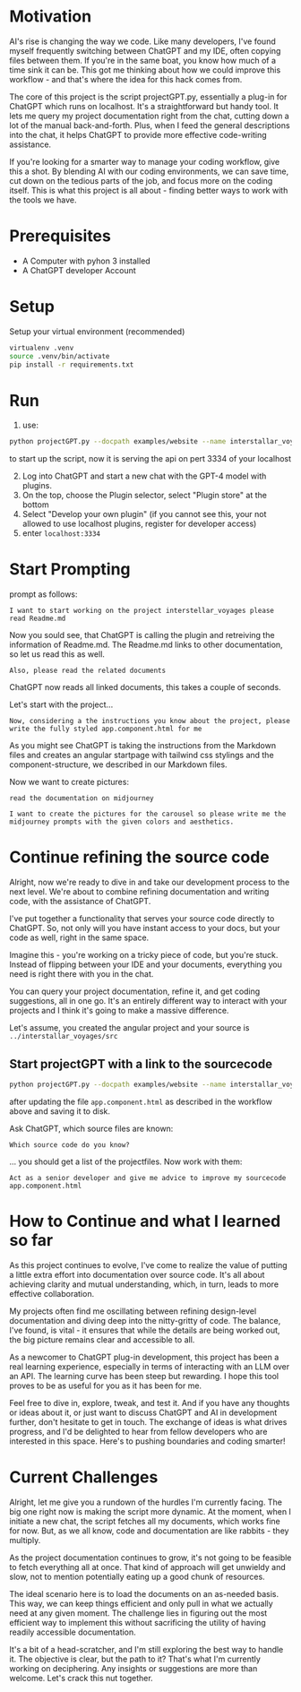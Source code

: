 # Motivation
AI's rise is changing the way we code. Like many developers, I've found myself frequently switching between ChatGPT and my IDE, often copying files between them. If you're in the same boat, you know how much of a time sink it can be. This got me thinking about how we could improve this workflow - and that's where the idea for this hack comes from.

The core of this project is the script projectGPT.py, essentially a plug-in for ChatGPT which runs on localhost. It's a straightforward but handy tool. It lets me query my project documentation right from the chat, cutting down a lot of the manual back-and-forth. Plus, when I feed the general descriptions into the chat, it helps ChatGPT to provide more effective code-writing assistance.

If you're looking for a smarter way to manage your coding workflow, give this a shot. By blending AI with our coding environments, we can save time, cut down on the tedious parts of the job, and focus more on the coding itself. This is what this project is all about - finding better ways to work with the tools we have.

# Prerequisites
* A Computer with pyhon 3 installed
* A ChatGPT developer Account 

# Setup
Setup your virtual environment (recommended)
```bash
virtualenv .venv
source .venv/bin/activate
pip install -r requirements.txt
```
# Run
1. use:
```bash
python projectGPT.py --docpath examples/website --name interstallar_voyages --port 3334
```
to start up the script, now it is serving the api on pert 3334 of your localhost

2. Log into ChatGPT and start a new chat with the GPT-4 model with plugins.
3. On the top, choose the Plugin selector, select "Plugin store" at the bottom
4. Select "Develop your own plugin" (if you cannot see this, your not allowed to use localhost plugins, register for developer access)
5. enter ```localhost:3334```


# Start Prompting
prompt as follows:
```
I want to start working on the project interstellar_voyages please read Readme.md 
```
Now you sould see, that ChatGPT is calling the plugin and retreiving the information of Readme.md. The Readme.md links to other
documentation, so let us read this as well.
```
Also, please read the related documents
``` 
ChatGPT now reads all linked documents, this takes a couple of seconds.

Let's start with the project...
```
Now, considering a the instructions you know about the project, please write the fully styled app.component.html for me 
``` 
As you might see ChatGPT is taking the instructions from the Markdown files and creates an angular startpage with tailwind css stylings
and the component-structure, we described in our Markdown files.

Now we want to create pictures:
```
read the documentation on midjourney
```

```
I want to create the pictures for the carousel so please write me the midjourney prompts with the given colors and aesthetics.
```

# Continue refining the source code
Alright, now we're ready to dive in and take our development process to the next level. We're about to combine refining documentation and writing code, with the assistance of ChatGPT.

I've put together a functionality that serves your source code directly to ChatGPT. So, not only will you have instant access to your docs, but your code as well, right in the same space.

Imagine this - you're working on a tricky piece of code, but you're stuck. Instead of flipping between your IDE and your documents, everything you need is right there with you in the chat.

You can query your project documentation, refine it, and get coding suggestions, all in one go. It's an entirely different way to interact with your projects and I think it's going to make a massive difference.

Let's assume, you created the angular project and your source is ```../interstallar_voyages/src```
## Start projectGPT with a link to the sourcecode
```bash
python projectGPT.py --docpath examples/website --name interstallar_voyages --port 3334 --srcpath ../interstallar_voyages/src
```
after updating the file ```app.component.html``` as described in the workflow above and saving it to disk.

Ask ChatGPT, which source files are known:
```
Which source code do you know?
```
... you should get a list of the projectfiles. Now work with them:
```
Act as a senior developer and give me advice to improve my sourcecode app.component.html 
```

# How to Continue and what I learned so far
As this project continues to evolve, I've come to realize the value of putting a little extra effort into documentation over source code. It's all about achieving clarity and mutual understanding, which, in turn, leads to more effective collaboration.

My projects often find me oscillating between refining design-level documentation and diving deep into the nitty-gritty of code. The balance, I've found, is vital - it ensures that while the details are being worked out, the big picture remains clear and accessible to all.

As a newcomer to ChatGPT plug-in development, this project has been a real learning experience, especially in terms of interacting with an LLM over an API. The learning curve has been steep but rewarding. I hope this tool proves to be as useful for you as it has been for me.

Feel free to dive in, explore, tweak, and test it. And if you have any thoughts or ideas about it, or just want to discuss ChatGPT and AI in development further, don't hesitate to get in touch. The exchange of ideas is what drives progress, and I'd be delighted to hear from fellow developers who are interested in this space. Here's to pushing boundaries and coding smarter!

# Current Challenges
Alright, let me give you a rundown of the hurdles I'm currently facing. The big one right now is making the script more dynamic. At the moment, when I initiate a new chat, the script fetches all my documents, which works fine for now. But, as we all know, code and documentation are like rabbits - they multiply.

As the project documentation continues to grow, it's not going to be feasible to fetch everything all at once. That kind of approach will get unwieldy and slow, not to mention potentially eating up a good chunk of resources.

The ideal scenario here is to load the documents on an as-needed basis. This way, we can keep things efficient and only pull in what we actually need at any given moment. The challenge lies in figuring out the most efficient way to implement this without sacrificing the utility of having readily accessible documentation.

It's a bit of a head-scratcher, and I'm still exploring the best way to handle it. The objective is clear, but the path to it? That's what I'm currently working on deciphering. Any insights or suggestions are more than welcome. Let's crack this nut together.


